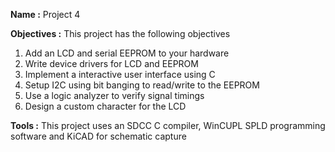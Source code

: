 **Name :** Project 4

**Objectives :** This project has the following objectives

1. Add an LCD and serial EEPROM to your hardware
1. Write device drivers for LCD and EEPROM
1. Implement a interactive user interface using C
1. Setup I2C using bit banging to read/write to the EEPROM
1. Use a logic analyzer to verify signal timings
1. Design a custom character for the LCD



**Tools :** This project uses an SDCC C compiler, WinCUPL SPLD programming software and KiCAD for schematic capture



